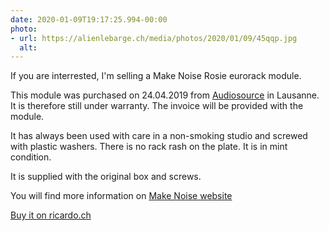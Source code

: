 ```yaml
---
date: 2020-01-09T19:17:25.994-00:00
photo:
- url: https://alienlebarge.ch/media/photos/2020/01/09/45qqp.jpg
  alt: 
---
```

If you are interrested, I'm selling a Make Noise Rosie eurorack module.

This module was purchased on 24.04.2019 from [Audiosource](https://www.audiosource.ch) in Lausanne. It is therefore still under warranty. The invoice will be provided with the module.

It has always been used with care in a non-smoking studio and screwed with plastic washers. There is no rack rash on the plate.
It is in mint condition.

It is supplied with the original box and screws.

You will find more information on [Make Noise website](http://www.makenoisemusic.com/modules/rosie)

[Buy it on ricardo.ch](https://www.ricardo.ch/fr/a/rosie-make-noise-1100564208/)

